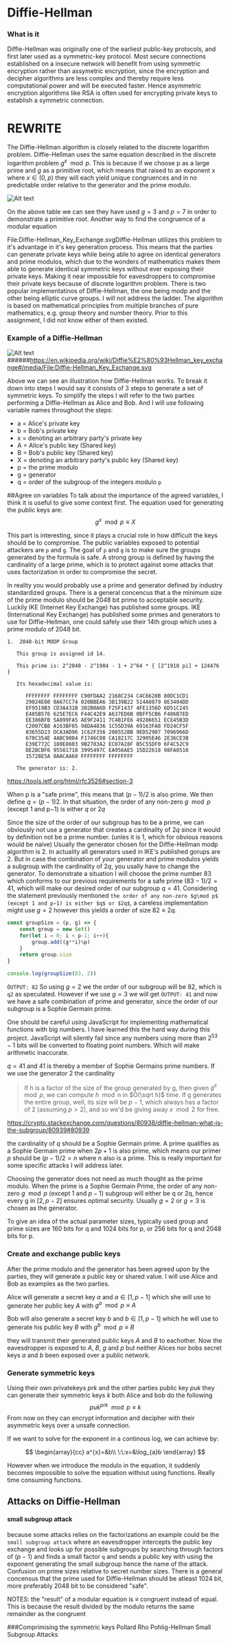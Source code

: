 # Diffie-Hellman


### What is it
Diffie-Hellman was originally one of the earliest public-key protocols, and first later used as a symmetric-key protocol. Most secure connections established on a insecure network will benefit from using symmetric encryption rather than assymetric encryption, since the encryption and decipher algorithms are less complex and thereby require less computational power and will be executed faster. Hence asymmetric encryption algorithms like RSA is often used for encrypting private keys to establish a symmetric connection. 


# REWRITE
The Diffie-Hellman algorithm is closely related to the discrete logarithm problem. Diffie-Hellman uses the same equation described in the discrete logarithm problem $g^x \mod p$. This is because if we choose p as a large prime and $g$ as a primitive root, which means that raised to an exponent x where $x\in (0,p)$ they will each yield unique congruences and in no predictable order relative to the generator and the prime modulo. 

![Alt text](./assets/primitiveRootTable.svg)

On the above table we can see they have used $g=3$ and $p=7$ in order to demonstrate a primitive root. Another way to find the congruence of a modular equation 

File:Diffie-Hellman_Key_Exchange.svgDiffie-Hellman utilizes this problem to it's advantage in it's key generation process. This means that the parties can generate private keys while being able to agree on identical generators and prime modulos, which due to the wonders of mathematics makes them able to generate identical symmetric keys without ever exposing their private keys. Making it near impossible for eavesdroppers to compromise their private keys because of discrete logarithm problem. There is two popular implementatinos of Diffie-Hellman, the one being modp and the other being elliptic curve groups. I will not address the ladder. The algorithm is based on mathematical principles from multiple branches of pure mathematics, e.g. group theory and number theory. Prior to this assignment, I did not know either of them existed.

### Example of a Diffie-Hellman

![Alt text](./assets/dh.png)
######https://en.wikipedia.org/wiki/Diffie%E2%80%93Hellman_key_exchange#/media/File:Diffie-Hellman_Key_Exchange.svg

Above we can see an illustration how Diffie-Hellman works. To break it down into steps I would say it consists of 3 steps to generate a set of symmetric keys. To simplify the steps I will refer to the two parties performing a Diffie-Hellman as Alice and Bob. And I will use following variable names throughout the steps:

* a = Alice's private key 
* b = Bob's private key
* x = denoting an arbitrary party's private key
* A = Alice's public key (Shared key)
* B = Bob's public key (Shared key)
* X = denoting an arbitrary party's public key (Shared key)
* p = the prime modulo  
* g = generator
* q = order of the subgroup of the integers modulo ``p``

##Agree on variables
To talk about the importance of the agreed variables, I think it is useful to give some context first. The equation used for generating the public keys are:
$$g^{x}\mod p\equiv X$$

This part is interesting, since it plays a crucial role in how difficult the keys should be to compromise. The public variables exposed to potential attackers are ``p`` and ``g``. The goal of ``p`` and ``g`` is to make sure the groups generated by the formula is safe. A strong group is defined by having the cardinality of a large prime, which is to protect against some attacks that uses factorization in order to compromise the secret.

In reality you would probably use a prime and generator defined by industry standardized groups. There is a general concencus that a the minimum size of the prime modulo should be 2048 bit prime to acceptable security. Luckily IKE (Internet Key Exchange) has published some groups. IKE (International Key Exchange) has published some primes and generators to use for Diffie-Hellman, one could safely use their 14th group which uses a prime modulo of 2048 bit.

```
1.  2048-bit MODP Group

   This group is assigned id 14.

   This prime is: 2^2048 - 2^1984 - 1 + 2^64 * { [2^1918 pi] + 124476 }

   Its hexadecimal value is:

      FFFFFFFF FFFFFFFF C90FDAA2 2168C234 C4C6628B 80DC1CD1
      29024E08 8A67CC74 020BBEA6 3B139B22 514A0879 8E3404DD
      EF9519B3 CD3A431B 302B0A6D F25F1437 4FE1356D 6D51C245
      E485B576 625E7EC6 F44C42E9 A637ED6B 0BFF5CB6 F406B7ED
      EE386BFB 5A899FA5 AE9F2411 7C4B1FE6 49286651 ECE45B3D
      C2007CB8 A163BF05 98DA4836 1C55D39A 69163FA8 FD24CF5F
      83655D23 DCA3AD96 1C62F356 208552BB 9ED52907 7096966D
      670C354E 4ABC9804 F1746C08 CA18217C 32905E46 2E36CE3B
      E39E772C 180E8603 9B2783A2 EC07A28F B5C55DF0 6F4C52C9
      DE2BCBF6 95581718 3995497C EA956AE5 15D22618 98FA0510
      15728E5A 8AACAA68 FFFFFFFF FFFFFFFF

   The generator is: 2.
   ```
   https://tools.ietf.org/html/rfc3526#section-3

When p is a "safe prime", this means that $(p−1)/2$ is also prime. We then define $q=(p−1)2$. In that situation, the order of any non-zero $g\mod p$ (except 1 and p−1) is either $q$ or $2q$

Since the size of the order of our subgroup has to be a prime, we can obviously not use a generator that creates a cardinality of $2q$ since it would by definition not be a prime number. (unles it is 1, which for obvious reasons would be naive) 
Usually the generator chosen for the Diffie-Hellman modp algorithm is $2$. In actuality all generators used in IKE's published gorups are $2$. But in case the combination of your generator and prime modulos yields a subgroup with the cardinality of $2q$, you usally have to change the generator. To demonstrate a situation I will choose the prime number $83$ which conforms to our previous requirements for a safe prime $(83-1)/2=41$, which will make our desired order of our subgroup $q=41$. 
Considering the statement previously mentioned ``the order of any non-zero $g\mod p$ (except 1 and p−1) is either $q$ or $2q$``, a careless implementation might use $g=2$ however this yields a order of size $82\equiv2q$. 

```js
const groupSize = (p, g) => {
    const group = new Set()
    for(let i = 0; i < p-1; i++){
        group.add((g**i)%p)
    }
    return group.size
}

console.log(groupSize(83, 2))
```

``ÒUTPUT: 82``
So using $g=2$ we the order of our subgroup will be 82, which is ``q2`` as speculated. However if we use $g=3$ we will get ``ÒUTPUT: 41`` and now we have a safe combination of prime and generator, since the order of our subgroup is a Sophie Germain prime.

One should be careful using JavaScript for implementing mathematical functions with big numbers. I have learned this the hard way during this project. JavaScript will silently fail since any numbers using more than $2^{53}-1$ bits will be converted to floating point numbers. Which will make arithmetic inaccurate.

 $q=41$ and 41 is thereby a member of Sophie Germains prime numbers. If we use the generator 2 the cardinality 

>If h is a factor of the size of the group generated by g, then given $g^x\mod p$, we can compute $h\mod n$ in $O(\sqrt h)$ time. If g generates the entire group, well, its size will be $p−1$, which always has a factor of 2 (assuming $p>2$), and so we'd be giving away $x\mod 2$ for free.

https://crypto.stackexchange.com/questions/80938/diffie-hellman-what-is-the-subgroup/80939#80939

the cardinality of $q$ should be a Sophie Germain prime. A prime qualifies as a Sophie Germain prime when $2p + 1$ is also prime, which means our primer $p$ should be $(p-1)/2=n$ where n also is a prime. This is really important for some specific attacks I will address later. 

Choosing the generator does not need as much thought as the prime modulo. When the prime is a Sophie Germain Prime, the order of any non-zero $g\mod p$  (except $1$ and $p−1$) subgroup will either be q or 2q, hence every g in $[2,p−2]$ ensures optimal security. Usually $g=2$ or $g=3$ is chosen as the generator.
  
To give an idea of the actual parameter sizes, typically used group and prime sizes are 160 bits for q and 1024 bits for p, or 256 bits for q and 2048 bits for p. 

### Create and exchange public keys

After the prime modulo and the generator has been agreed upon by the parties, they will generate a public key or shared value. I will use Alice and Bob as examples as the two parties. 

Alice will generate a secret key $a$ and $a\in[1,p-1]$ which she will use to generate her public key $A$ with $g^a \mod p \equiv A$ 

Bob will also generate a secret key $b$ and $b\in[1,p-1]$ which he will use to generate his public key $B$ with $g^b \mod p \equiv B$ 

they will transmit their generated public keys $A$ and $B$ to eachother. Now the eavesdropper is exposed to $A$, $B$, $g$ and $p$ but neither Alices nor bobs secret keys $a$ and $b$ been exposed over a public network.

### Generate symmetric keys

Using their own privatekeys $prk$ and the other parties public key $puk$ they can generate their symmetric keys $k$
both Alice and bob do the following
$$puk^{prk}\mod p \equiv k$$
From now on they can encrypt information and decipher with their asymmetric keys over a unsafe connection.

If we want to solve for the exponent in a continous log, we can achieve by:

$$
\begin{array}{cc}
a^{x}=&b\\
\:\:x=&\log_{a}b
\end{array}
$$

However when we introduce the modulo in the equation, it suddenly becomes impossible to solve the equation without using functions. Really time consuming functions.
## Attacks on Diffie-Hellman

#### small subgroup attack
because some attacks relies on the factorizations an example could be the ``small subgroup attack`` where an eavesdropper intercepts the public key exchange and looks up for possible subgroups by searching through factors of $(p−1)$ and finds a small factor ``q`` and sends a public key with using the exponent generating the small subgroup hence the name of the attack.
Confusion on prime sizes relative to secret number sizes. There is a general concensus that the prime used for Diffie-Hellman should be atleast 1024 bit, more preferably 2048 bit to be considered "safe". 

NOTES:
the "result" of a modular equation is $\equiv$ congruent instead of equal. This is because the result divided by the modulo returns the same remainder as the congruent 

###Comprimising the symmetric keys 
Pollard Rho
Pohlig-Hellman
Small Subgroup Attacks